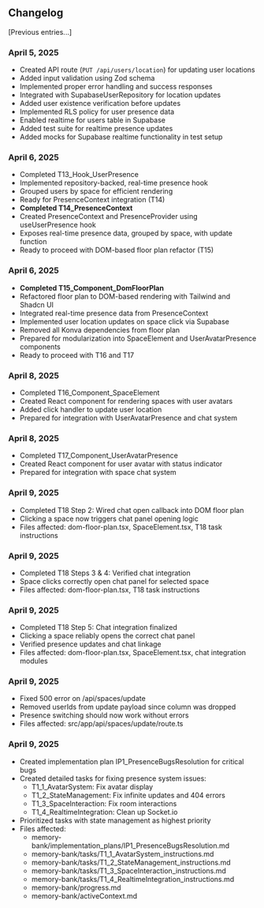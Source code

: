 ## Changelog

[Previous entries...]

### April 5, 2025
- Created API route (`PUT /api/users/location`) for updating user locations
- Added input validation using Zod schema
- Implemented proper error handling and success responses
- Integrated with SupabaseUserRepository for location updates
- Added user existence verification before updates
- Implemented RLS policy for user presence data
- Enabled realtime for users table in Supabase
- Added test suite for realtime presence updates
- Added mocks for Supabase realtime functionality in test setup

### April 6, 2025
- Completed T13_Hook_UserPresence
- Implemented repository-backed, real-time presence hook
- Grouped users by space for efficient rendering
- Ready for PresenceContext integration (T14)
- **Completed T14_PresenceContext**
- Created PresenceContext and PresenceProvider using useUserPresence hook
- Exposes real-time presence data, grouped by space, with update function
- Ready to proceed with DOM-based floor plan refactor (T15)

### April 6, 2025
- **Completed T15_Component_DomFloorPlan**
- Refactored floor plan to DOM-based rendering with Tailwind and Shadcn UI
- Integrated real-time presence data from PresenceContext
- Implemented user location updates on space click via Supabase
- Removed all Konva dependencies from floor plan
- Prepared for modularization into SpaceElement and UserAvatarPresence components
- Ready to proceed with T16 and T17

### April 8, 2025
- Completed T16_Component_SpaceElement
- Created React component for rendering spaces with user avatars
- Added click handler to update user location
- Prepared for integration with UserAvatarPresence and chat system

### April 8, 2025
- Completed T17_Component_UserAvatarPresence
- Created React component for user avatar with status indicator
- Prepared for integration with space chat system

### April 9, 2025
- Completed T18 Step 2: Wired chat open callback into DOM floor plan
- Clicking a space now triggers chat panel opening logic
- Files affected: dom-floor-plan.tsx, SpaceElement.tsx, T18 task instructions

### April 9, 2025
- Completed T18 Steps 3 & 4: Verified chat integration
- Space clicks correctly open chat panel for selected space
- Files affected: dom-floor-plan.tsx, T18 task instructions

### April 9, 2025
- Completed T18 Step 5: Chat integration finalized
- Clicking a space reliably opens the correct chat panel
- Verified presence updates and chat linkage
- Files affected: dom-floor-plan.tsx, SpaceElement.tsx, chat integration modules

### April 9, 2025
- Fixed 500 error on /api/spaces/update
- Removed userIds from update payload since column was dropped
- Presence switching should now work without errors
- Files affected: src/app/api/spaces/update/route.ts

### April 9, 2025
- Created implementation plan IP1_PresenceBugsResolution for critical bugs
- Created detailed tasks for fixing presence system issues:
  - T1_1_AvatarSystem: Fix avatar display
  - T1_2_StateManagement: Fix infinite updates and 404 errors
  - T1_3_SpaceInteraction: Fix room interactions
  - T1_4_RealtimeIntegration: Clean up Socket.io
- Prioritized tasks with state management as highest priority
- Files affected: 
  - memory-bank/implementation_plans/IP1_PresenceBugsResolution.md
  - memory-bank/tasks/T1_1_AvatarSystem_instructions.md
  - memory-bank/tasks/T1_2_StateManagement_instructions.md
  - memory-bank/tasks/T1_3_SpaceInteraction_instructions.md
  - memory-bank/tasks/T1_4_RealtimeIntegration_instructions.md
  - memory-bank/progress.md
  - memory-bank/activeContext.md
